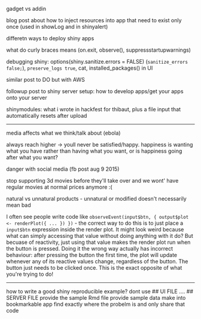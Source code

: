 gadget vs addin

blog post about how to inject resources into app that need to exist only once (used in showLog and in shinyalert)

differetn ways to deploy shiny apps

what do curly braces means (on.exit, observe(), suppressstartupwarnings)

debugging shiny: options(shiny.sanitize.errors = FALSE) (`sanitize_errors false;`), `preserve_logs true`, cat, installed_packages() in UI

similar post to DO but with AWS

followup post to shiny server setup: how to develop apps/get your apps onto your server

shinymodules: what i wrote in hackfest for thibaut, plus a file input that automatically resets after upload

---

media affects what we think/talk about (ebola)

always reach higher -> youll never be satisfied/happy. happiness is wanting what you have rather than having what you want, or is happiness going after what you want?

danger with social media (fb post aug 9 2015)

stop supporting 3d movies before they'll take over and we wont' have regular movies at normal prices anymore :(

natural vs unnatural products - unnatural or modified doesn't necessarily mean bad

I often see people write code like `observeEvent(input$btn, { output$plot <- renderPlot({ ... }) })` - the correct way to do this is to just place a `input$btn` expression inside the render plot. It might look weird because what can simply accessing that value without doing anything with it do? But becuase of reactivity, just using that value makes the render plot run when the button is pressed. Doing it the wrong way actually has incorrect behaviour: after pressing the button the first time, the plot will update whenever any of its reactive values change, regardless of the button. The button just needs to be clicked once. This is the exact opposite of what you're trying to do!

-----

how to write a good shiny reproducible example?
dont use ## UI FILE .... ## SERVER FILE 
provide the sample Rmd file
provide sample data
make into bookmarkable app
find exactly where the probelm is and only share that code
